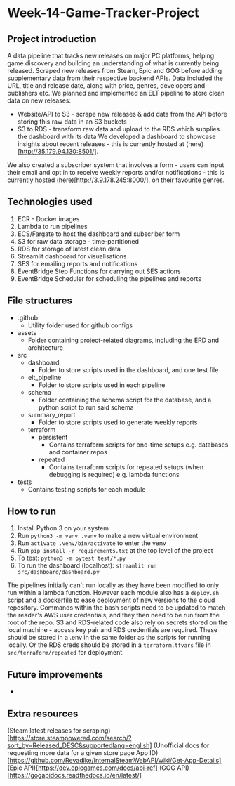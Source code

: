# Week-14-Game-Tracker-Project

## Project introduction

A data pipeline that tracks new releases on major PC platforms, helping game discovery and building an understanding of what is currently being released.
Scraped new releases from Steam, Epic and GOG before adding supplementary data from their respective backend APIs.
Data included the URL, title and release date, along with price, genres, developers and publishers etc.
We planned and implemented an ELT pipeline to store clean data on new releases:

- Website/API to S3 - scrape new releases & add data from the API before storing this raw data in an S3 buckets
- S3 to RDS - transform raw data and upload to the RDS which supplies the dashboard with its data
  We developed a dashboard to showcase insights about recent releases - this is currently hosted at (here)[http://35.179.94.130:8501/].

We also created a subscriber system that involves a form - users can input their email and opt in to receive weekly reports and/or notifications - this is currently hosted (here)[http://3.9.178.245:8000/].
on their favourite genres.

## Technologies used

1. ECR - Docker images
2. Lambda to run pipelines
3. ECS/Fargate to host the dashboard and subscriber form
4. S3 for raw data storage - time-partitioned
5. RDS for storage of latest clean data
6. Streamlit dashboard for visualisations
7. SES for emailing reports and notifications
8. EventBridge Step Functions for carrying out SES actions
9. EventBridge Scheduler for scheduling the pipelines and reports

## File structures

- .github
  - Utility folder used for github configs
- assets
  - Folder containing project-related diagrams, including the ERD and architecture
- src
  - dashboard
    - Folder to store scripts used in the dashboard, and one test file
  - elt_pipeline
    - Folder to store scripts used in each pipeline
  - schema
    - Folder containing the schema script for the database, and a python script to run said schema
  - summary_report
    - Folder to store scripts used to generate weekly reports
  - terraform
    - persistent
      - Contains terraform scripts for one-time setups e.g. databases and container repos
    - repeated
      - Contains terraform scripts for repeated setups (when debugging is required) e.g. lambda functions
- tests
  - Contains testing scripts for each module

## How to run

1. Install Python 3 on your system
2. Run `python3 -m venv .venv` to make a new virtual environment
3. Run `activate .venv/bin/activate` to enter the venv
4. Run `pip install -r requirements.txt` at the top level of the project
5. To test: `python3 -m pytest test/*.py`
6. To run the dashboard (localhost): `streamlit run src/dashboard/dashboard.py`

The pipelines initially can't run locally as they have been modified to only run within a lambda function.
However each module also has a `deploy.sh` script and a dockerfile to ease deployment of new versions to the cloud repository.
Commands within the bash scripts need to be updated to match the reader's AWS user credentials, and they then need to be run from the root of the repo.
S3 and RDS-related code also rely on secrets stored on the local machine - access key pair and RDS credentials are required.
These should be stored in a .env in the same folder as the scripts for running locally.
Or the RDS creds should be stored in a `terraform.tfvars` file in `src/terraform/repeated` for deployment.

## Future improvements

-

## Extra resources

(Steam latest releases for scraping)[https://store.steampowered.com/search/?sort_by=Released_DESC&supportedlang=english]
(Unofficial docs for requesting more data for a given store page App ID)[https://github.com/Revadike/InternalSteamWebAPI/wiki/Get-App-Details]
(Epic API)[https://dev.epicgames.com/docs/api-ref]
(GOG API)[https://gogapidocs.readthedocs.io/en/latest/]
